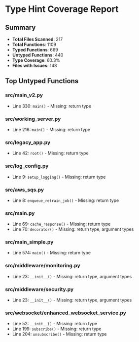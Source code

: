 
# Type Hint Coverage Report

## Summary
- **Total Files Scanned**: 217
- **Total Functions**: 1109
- **Typed Functions**: 669
- **Untyped Functions**: 440
- **Type Coverage**: 60.3%
- **Files with Issues**: 148

## Top Untyped Functions

### src/main_v2.py
- Line 330: `main()` - Missing: return type

### src/working_server.py
- Line 216: `main()` - Missing: return type

### src/legacy_app.py
- Line 42: `root()` - Missing: return type

### src/log_config.py
- Line 9: `setup_logging()` - Missing: return type

### src/aws_sqs.py
- Line 8: `enqueue_retrain_job()` - Missing: return type

### src/main.py
- Line 69: `cache_response()` - Missing: return type
- Line 70: `decorator()` - Missing: return type, argument types

### src/main_simple.py
- Line 574: `main()` - Missing: return type

### src/middleware/monitoring.py
- Line 23: `__init__()` - Missing: return type, argument types

### src/middleware/security.py
- Line 23: `__init__()` - Missing: return type, argument types

### src/websocket/enhanced_websocket_service.py
- Line 52: `__init__()` - Missing: return type
- Line 199: `subscribe()` - Missing: return type
- Line 204: `unsubscribe()` - Missing: return type
